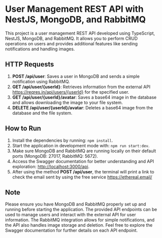 # User Management REST API with NestJS, MongoDB, and RabbitMQ

This project is a user management REST API developed using TypeScript, NestJS, MongoDB, and RabbitMQ. It allows you to perform CRUD operations on users and provides additional features like sending notifications and handling images.

## HTTP Requests

1. **POST /api/user**: Saves a user in MongoDB and sends a simple notification using RabbitMQ.
2. **GET /api/user/{userId}**: Retrieves information from the external API https://reqres.in/api/users/{userId} for the specified user.
3. **GET /api/user/{userId}/avatar**: Saves a base64 image in the database and allows downloading the image to your file system.
4. **DELETE /api/user/{userId}/avatar**: Deletes a base64 image from the database and the file system.

## How to Run

1. Install the dependencies by running: `npm install`.
2. Start the application in development mode with: `npm run start:dev`.
3. Make sure MongoDB and RabbitMQ are running locally on their default ports (MongoDB: 27017, RabbitMQ: 5672).
4. Access the Swagger documentation for better understanding and API exploration: [http://localhost:3000/api](http://localhost:3000/api).
5. After using the method **POST /api/user**, the terminal will print a link to check the email sent by using the free service https://ethereal.email/

## Note

Please ensure you have MongoDB and RabbitMQ properly set up and running before starting the application. The provided API endpoints can be used to manage users and interact with the external API for user information. The RabbitMQ integration allows for simple notifications, and the API also handles image storage and deletion. Feel free to explore the Swagger documentation for further details on each API endpoint.

